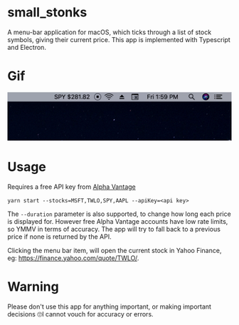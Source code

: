 # small_stonks

A menu-bar application for macOS, which ticks through a list of stock symbols, giving their current price. This app is implemented with Typescript and Electron.

# Gif

<img src="example.gif">

# Usage

Requires a free API key from [Alpha Vantage](https://www.alphavantage.co/support/#api-key)

```
yarn start --stocks=MSFT,TWLO,SPY,AAPL --apiKey=<api key>
```

The `--duration` parameter is also supported, to change how long each price is displayed for. However free Alpha Vantage accounts have low rate limits, so YMMV in terms of accuracy. The app will try to fall back to a previous price if none is returned by the API.

Clicking the menu bar item, will open the current stock in Yahoo Finance, eg: https://finance.yahoo.com/quote/TWLO/.

# Warning

Please don't use this app for anything important, or making important decisions 🙄I cannot vouch for accuracy or errors.